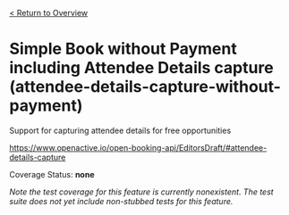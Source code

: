 [< Return to Overview](../../README.md)
# Simple Book without Payment including Attendee Details capture (attendee-details-capture-without-payment)

Support for capturing attendee details for free opportunities


https://www.openactive.io/open-booking-api/EditorsDraft/#attendee-details-capture

Coverage Status: **none**


*Note the test coverage for this feature is currently nonexistent. The test suite does not yet include non-stubbed tests for this feature.*



